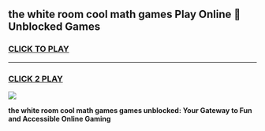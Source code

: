 
## the white room cool math games Play Online 👋 Unblocked Games
<h3>
<a href="https://news.freeplayer.one?title=the_white_room_cool_math_games&ref=17CMG">CLICK TO PLAY</a></h3>
<hr>

<h3>
<a href="https://news.freeplayer.one?title=the_white_room_cool_math_games&ref=17CMG">CLICK 2 PLAY</a>
  
</h3>

<a href="https://news.freeplayer.one?title=the_white_room_cool_math_games&ref=17CMG/"><img src="https://clearcache.store/games.png"></a>


**the white room cool math games games unblocked: Your Gateway to Fun and Accessible Online Gaming**
